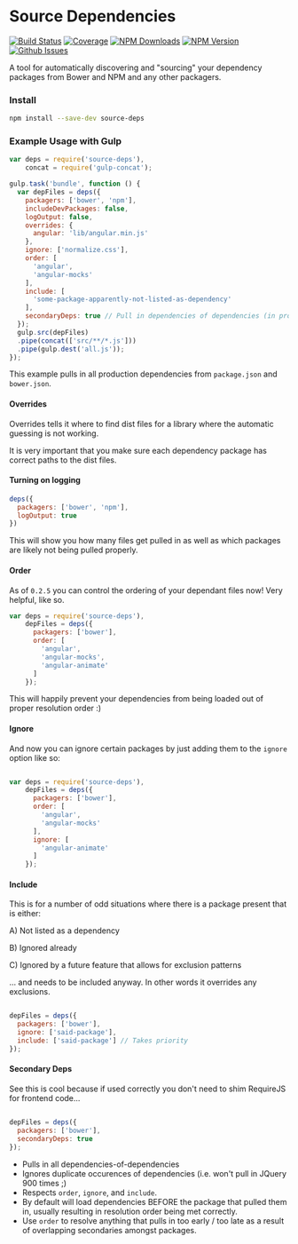 Source Dependencies
============
[![Build Status](http://img.shields.io/travis/petermelias/node-source-deps.svg)](https://travis-ci.org/petermelias/node-source-deps)
[![Coverage](http://img.shields.io/coveralls/petermelias/node-source-deps.svg)](https://coveralls.io/r/petermelias/node-source-deps)
[![NPM Downloads](http://img.shields.io/npm/dm/source-deps.svg)](https://www.npmjs.org/package/source-deps)
[![NPM Version](http://img.shields.io/npm/v/source-deps.svg)](https://www.npmjs.org/package/source-deps)
[![Github Issues](http://img.shields.io/github/issues/petermelias/node-source-deps.svg)](https://github.com/petermelias/node-source-deps/issues)

A tool for automatically discovering and "sourcing" your dependency packages from Bower and NPM and any other packagers.


### Install

```bash
npm install --save-dev source-deps
```


### Example Usage with Gulp

```javascript
var deps = require('source-deps'),
    concat = require('gulp-concat');

gulp.task('bundle', function () {
  var depFiles = deps({
    packagers: ['bower', 'npm'],
    includeDevPackages: false,
    logOutput: false,
    overrides: {
      angular: 'lib/angular.min.js'
    },
    ignore: ['normalize.css'],
    order: [
      'angular',
      'angular-mocks'
    ],
    include: [
      'some-package-apparently-not-listed-as-dependency'
    ],
    secondaryDeps: true // Pull in dependencies of dependencies (in proper order too :)
  });
  gulp.src(depFiles)
  .pipe(concat(['src/**/*.js']))
  .pipe(gulp.dest('all.js'));
});
```

This example pulls in all production dependencies from ```package.json``` and ```bower.json```.

#### Overrides

Overrides tells it where to find dist files for a library where the automatic guessing is not working.

It is very important that you make sure each dependency package has correct paths to the dist files.

#### Turning on logging
```javascript
deps({
  packagers: ['bower', 'npm'],
  logOutput: true
})
```

This will show you how many files get pulled in as well as which packages are likely not being pulled properly.

#### Order

As of `0.2.5` you can control the ordering of your dependant files now! Very helpful, like so.

```javascript
var deps = require('source-deps'),
    depFiles = deps({
      packagers: ['bower'],
      order: [
        'angular',
        'angular-mocks',
        'angular-animate'
      ]
    });
```

This will happily prevent your dependencies from being loaded out of proper resolution order :)

#### Ignore

And now you can ignore certain packages by just adding them to the `ignore` option like so:

```javascript

var deps = require('source-deps'),
    depFiles = deps({
      packagers: ['bower'],
      order: [
        'angular',
        'angular-mocks'
      ],
      ignore: [
        'angular-animate'
      ]
    });
```

#### Include

This is for a number of odd situations where there is a package present that is either:

A) Not listed as a dependency

B) Ignored already

C) Ignored by a future feature that allows for exclusion patterns

... and needs to be included anyway. In other words it overrides any exclusions.

```javascript

depFiles = deps({
  packagers: ['bower'],
  ignore: ['said-package'],
  include: ['said-package'] // Takes priority
});

```

#### Secondary Deps

See this is cool because if used correctly you don't need to shim RequireJS for frontend code...

```javascript

depFiles = deps({
  packagers: ['bower'],
  secondaryDeps: true
});
```

- Pulls in all dependencies-of-dependencies
- Ignores duplicate occurences of dependencies (i.e. won't pull in JQuery 900 times ;)
- Respects `order`, `ignore`, and `include`.
- By default will load dependencies BEFORE the package that pulled them in, usually resulting in resolution order being met correctly.
- Use `order` to resolve anything that pulls in too early / too late as a result of overlapping secondaries amongst packages.